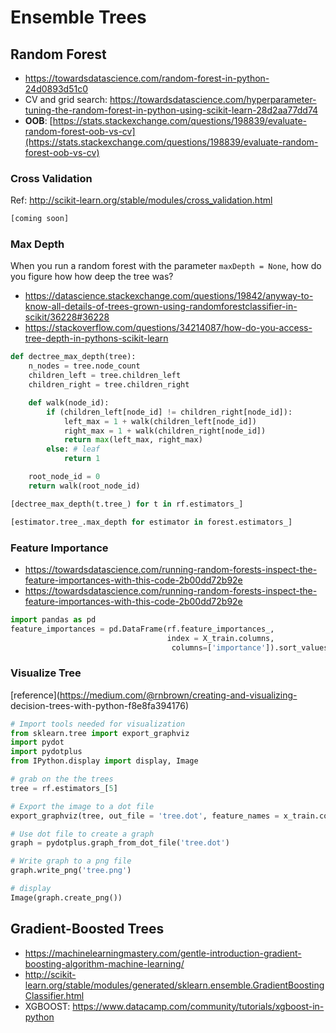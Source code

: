 # Ensemble Trees 

## Random Forest 

- https://towardsdatascience.com/random-forest-in-python-24d0893d51c0
- CV and grid search: https://towardsdatascience.com/hyperparameter-tuning-the-random-forest-in-python-using-scikit-learn-28d2aa77dd74
- **OOB**: [https://stats.stackexchange.com/questions/198839/evaluate-random-forest-oob-vs-cv](https://stats.stackexchange.com/questions/198839/evaluate-random-forest-oob-vs-cv)

### Cross Validation 

Ref: http://scikit-learn.org/stable/modules/cross_validation.html

```py 
[coming soon]
```

### Max Depth 

When you run a random forest with the parameter `maxDepth = None`, how do you figure how how deep the tree was? 

- https://datascience.stackexchange.com/questions/19842/anyway-to-know-all-details-of-trees-grown-using-randomforestclassifier-in-scikit/36228#36228
- https://stackoverflow.com/questions/34214087/how-do-you-access-tree-depth-in-pythons-scikit-learn

```py
def dectree_max_depth(tree):
    n_nodes = tree.node_count
    children_left = tree.children_left
    children_right = tree.children_right

    def walk(node_id):
        if (children_left[node_id] != children_right[node_id]):
            left_max = 1 + walk(children_left[node_id])
            right_max = 1 + walk(children_right[node_id])
            return max(left_max, right_max)
        else: # leaf
            return 1

    root_node_id = 0
    return walk(root_node_id)

[dectree_max_depth(t.tree_) for t in rf.estimators_]
```

```py
[estimator.tree_.max_depth for estimator in forest.estimators_]
```

### Feature Importance 

- https://towardsdatascience.com/running-random-forests-inspect-the-feature-importances-with-this-code-2b00dd72b92e
- https://towardsdatascience.com/running-random-forests-inspect-the-feature-importances-with-this-code-2b00dd72b92e

```py 
import pandas as pd
feature_importances = pd.DataFrame(rf.feature_importances_,
                                   index = X_train.columns,
                                    columns=['importance']).sort_values('importance',                                                                 ascending=False)
```

### Visualize Tree 

[reference](https://medium.com/@rnbrown/creating-and-visualizing-
decision-trees-with-python-f8e8fa394176)

```py
# Import tools needed for visualization
from sklearn.tree import export_graphviz
import pydot
import pydotplus
from IPython.display import display, Image

# grab on the the trees 
tree = rf.estimators_[5]

# Export the image to a dot file
export_graphviz(tree, out_file = 'tree.dot', feature_names = x_train.columns, rounded = True,max_depth=3,filled=True)

# Use dot file to create a graph
graph = pydotplus.graph_from_dot_file('tree.dot')  

# Write graph to a png file
graph.write_png('tree.png')

# display 
Image(graph.create_png())
```

## Gradient-Boosted Trees 

- https://machinelearningmastery.com/gentle-introduction-gradient-boosting-algorithm-machine-learning/
- http://scikit-learn.org/stable/modules/generated/sklearn.ensemble.GradientBoostingClassifier.html
- XGBOOST: https://www.datacamp.com/community/tutorials/xgboost-in-python

